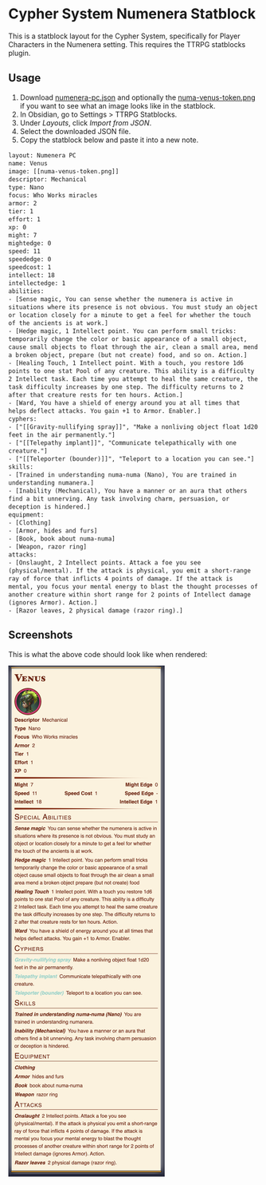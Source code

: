 # Cypher System Numenera Statblock

This is a statblock layout for the Cypher System, specifically for Player Characters in the Numenera setting. This requires the TTRPG statblocks plugin.

## Usage

1. Download [numenera-pc.json](zzAttachments/numenera-pc.json) and optionally the [numa-venus-token.png](zzAttachments/numa-venus-token.png) if you want to see what an image looks like in the statblock.
2. In Obsidian, go to Settings > TTRPG Statblocks.
3. Under *Layouts*, click *Import from JSON*.
4. Select the downloaded JSON file.
5. Copy the statblock below and paste it into a new note.

```statblock
layout: Numenera PC
name: Venus
image: [[numa-venus-token.png]]
descriptor: Mechanical
type: Nano
focus: Who Works miracles
armor: 2
tier: 1
effort: 1
xp: 0 
might: 7
mightedge: 0
speed: 11
speededge: 0
speedcost: 1
intellect: 18
intellectedge: 1
abilities:
- [Sense magic, You can sense whether the numenera is active in situations where its presence is not obvious. You must study an object or location closely for a minute to get a feel for whether the touch of the ancients is at work.]
- [Hedge magic, 1 Intellect point. You can perform small tricks: temporarily change the color or basic appearance of a small object, cause small objects to float through the air, clean a small area, mend a broken object, prepare (but not create) food, and so on. Action.]
- [Healing Touch, 1 Intellect point. With a touch, you restore 1d6 points to one stat Pool of any creature. This ability is a difficulty 2 Intellect task. Each time you attempt to heal the same creature, the task difficulty increases by one step. The difficulty returns to 2 after that creature rests for ten hours. Action.]
- [Ward, You have a shield of energy around you at all times that helps deflect attacks. You gain +1 to Armor. Enabler.]
cyphers:
- ["[[Gravity-nullifying spray]]", "Make a nonliving object float 1d20 feet in the air permanently."]
- ["[[Telepathy implant]]", "Communicate telepathically with one creature."]
- ["[[Teleporter (bounder)]]", "Teleport to a location you can see."]
skills:
- [Trained in understanding numa-numa (Nano), You are trained in understanding numanera.]
- [Inability (Mechanical), You have a manner or an aura that others find a bit unnerving. Any task involving charm, persuasion, or deception is hindered.]
equipment:
- [Clothing]
- [Armor, hides and furs]
- [Book, book about numa-numa]
- [Weapon, razor ring]
attacks:
- [Onslaught, 2 Intellect points. Attack a foe you see (physical/mental). If the attack is physical, you emit a short-range ray of force that inflicts 4 points of damage. If the attack is mental, you focus your mental energy to blast the thought processes of another creature within short range for 2 points of Intellect damage (ignores Armor). Action.]
- [Razor leaves, 2 physical damage (razor ring).]
```

## Screenshots

This is what the above code should look like when rendered:

![Numenera PC statblock](zzAttachments/numenera-pc-sample.png)
